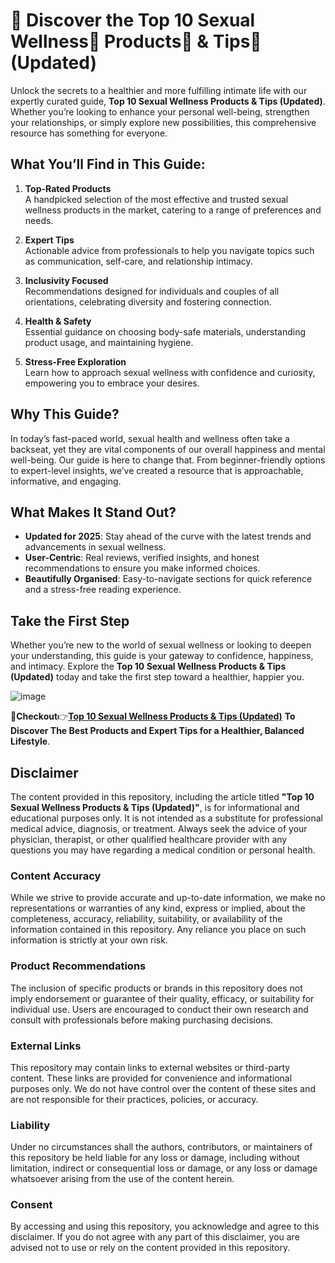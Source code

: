 # 🔎 Discover the Top 10 Sexual Wellness💑 Products🛒 & Tips📃 (Updated)

Unlock the secrets to a healthier and more fulfilling intimate life with our expertly curated guide, **Top 10 Sexual Wellness Products & Tips (Updated)**. Whether you’re looking to enhance your personal well-being, strengthen your relationships, or simply explore new possibilities, this comprehensive resource has something for everyone.

## What You’ll Find in This Guide:
1. **Top-Rated Products**  
   A handpicked selection of the most effective and trusted sexual wellness products in the market, catering to a range of preferences and needs.

2. **Expert Tips**  
   Actionable advice from professionals to help you navigate topics such as communication, self-care, and relationship intimacy.

3. **Inclusivity Focused**  
   Recommendations designed for individuals and couples of all orientations, celebrating diversity and fostering connection.

4. **Health & Safety**  
   Essential guidance on choosing body-safe materials, understanding product usage, and maintaining hygiene.

5. **Stress-Free Exploration**  
   Learn how to approach sexual wellness with confidence and curiosity, empowering you to embrace your desires.

## Why This Guide?
In today’s fast-paced world, sexual health and wellness often take a backseat, yet they are vital components of our overall happiness and mental well-being. Our guide is here to change that. From beginner-friendly options to expert-level insights, we’ve created a resource that is approachable, informative, and engaging.

## What Makes It Stand Out?
- **Updated for 2025**: Stay ahead of the curve with the latest trends and advancements in sexual wellness.  
- **User-Centric**: Real reviews, verified insights, and honest recommendations to ensure you make informed choices.  
- **Beautifully Organised**: Easy-to-navigate sections for quick reference and a stress-free reading experience.

## Take the First Step
Whether you’re new to the world of sexual wellness or looking to deepen your understanding, this guide is your gateway to confidence, happiness, and intimacy. Explore the **Top 10 Sexual Wellness Products & Tips (Updated)** today and take the first step toward a healthier, happier you.

![image](https://github.com/user-attachments/assets/5d08124a-3dfb-4c17-874f-7e2e918483c3)

🎯**Checkout**👉[**Top 10 Sexual Wellness Products & Tips (Updated)**](https://sexualwellnesspro.blogspot.com/) **To Discover The Best Products and Expert Tips for a Healthier, Balanced Lifestyle**.

## Disclaimer

The content provided in this repository, including the article titled **"Top 10 Sexual Wellness Products & Tips (Updated)"**, is for informational and educational purposes only. It is not intended as a substitute for professional medical advice, diagnosis, or treatment. Always seek the advice of your physician, therapist, or other qualified healthcare provider with any questions you may have regarding a medical condition or personal health.  

### Content Accuracy
While we strive to provide accurate and up-to-date information, we make no representations or warranties of any kind, express or implied, about the completeness, accuracy, reliability, suitability, or availability of the information contained in this repository. Any reliance you place on such information is strictly at your own risk.

### Product Recommendations
The inclusion of specific products or brands in this repository does not imply endorsement or guarantee of their quality, efficacy, or suitability for individual use. Users are encouraged to conduct their own research and consult with professionals before making purchasing decisions.

### External Links
This repository may contain links to external websites or third-party content. These links are provided for convenience and informational purposes only. We do not have control over the content of these sites and are not responsible for their practices, policies, or accuracy.

### Liability
Under no circumstances shall the authors, contributors, or maintainers of this repository be held liable for any loss or damage, including without limitation, indirect or consequential loss or damage, or any loss or damage whatsoever arising from the use of the content herein.

### Consent
By accessing and using this repository, you acknowledge and agree to this disclaimer. If you do not agree with any part of this disclaimer, you are advised not to use or rely on the content provided in this repository.
